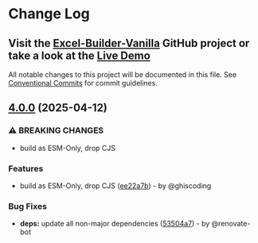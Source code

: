 # Change Log
## Visit the [Excel-Builder-Vanilla](https://github.com/ghiscoding/excel-builder-vanilla) GitHub project or take a look at the [Live Demo](https://ghiscoding.github.io/excel-builder-vanilla)

All notable changes to this project will be documented in this file.
See [Conventional Commits](https://conventionalcommits.org) for commit guidelines.

## [4.0.0](https://github.com/ghiscoding/excel-builder-vanilla/compare/v3.1.0...v4.0.0) (2025-04-12)

### ⚠ BREAKING CHANGES

* build as ESM-Only, drop CJS

### Features

* build as ESM-Only, drop CJS ([ee22a7b](https://github.com/ghiscoding/excel-builder-vanilla/commit/ee22a7bfa6f3cec1c324aca85dd97b2fb2aef027)) - by @ghiscoding

### Bug Fixes

* **deps:** update all non-major dependencies ([53504a7](https://github.com/ghiscoding/excel-builder-vanilla/commit/53504a739e8f86378d83d547c6173a65e4b0c322)) - by @renovate-bot
